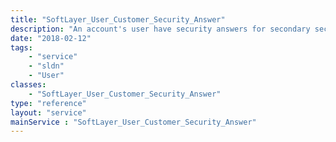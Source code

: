 ```yaml
---
title: "SoftLayer_User_Customer_Security_Answer"
description: "An account's user have security answers for secondary security measures. These questions/answers can be found during login and password update. These questions/answers are also needed for password reset. "
date: "2018-02-12"
tags:
    - "service"
    - "sldn"
    - "User"
classes:
    - "SoftLayer_User_Customer_Security_Answer"
type: "reference"
layout: "service"
mainService : "SoftLayer_User_Customer_Security_Answer"
---
```

